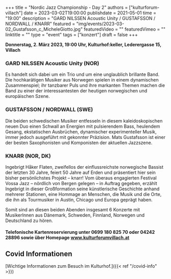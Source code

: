 +++
title = "Nordic Jazz Championship - Day 2"
authors = ["kulturforum-villach"]
date = 2023-03-02T19:00:00
publishdate = 2021-05-01
time = "19:00"
description = "GARD NILSSEN Acoustic Unity / GUSTAFSSON / NORDWALL / KNARR"
featured = "img/events/2023-03-02_Gustafsson_c_MicheleGiotto.jpg"
featuredVideo = ""
featuredVimeo = ""
linktitle = ""
type = "event"
tags = ["konzert"]
draft = false
+++

**Donnerstag, 2. März 2023, 19:00 Uhr, Kulturhof:keller, Lederergasse 15, Villach**

### GARD NILSSEN Acoustic Unity (NOR)

Es handelt sich dabei um ein Trio und um eine unglaublich brillante Band. Die hochkarätigen Musiker aus Norwegen spielen in einem dynamischen Zusammenspiel; ihr tanzbarer Puls und ihre markanten Themen machen die Band zu einer der interessantesten der heutigen norwegischen und europäischen Szene.

### GUSTAFSSON / NORDWALL (SWE)

Die beiden schwedischen Musiker entfesseln in diesem kaleidoskopischen neuen Duo einen Schwall an Energien mit pulsierendem Bass, heulendem Gesang, ekstatischen Ausbrüchen, dynamischer experimenteller Musik, immer jedoch ausgeführt mit gekonnter Präzision. Mats Gustafsson ist einer der besten Saxophonisten und Komponisten der aktuellen Jazzszene.

### KNARR (NOR, DK)

Ingebrigt Håker Flaten, zweifellos der einflussreichste norwegische Bassist der letzten 30 Jahre, feiert 50 Jahre auf Erden und präsentiert hier sein bisher persönlichstes Projekt – knarr! Vom überaus engagierten Festival Vossa Jazz – nördlich von Bergen gelegen – in Auftrag gegeben, erzählt Ingebrigt in dieser Großformation seine künstlerische Geschichte anhand mehrerer Stationen, eine Hommage an Menschen, die Musik und die Orte, die ihn als Tourmusiker in Austin, Chicago und Europa geprägt haben.

Somit sind an diesen beiden Abenden insgesamt 6 Konzerte mit MusikerInnen aus Dänemark, Schweden, Finnland, Norwegen und Deutschland zu hören.


#### Telefonische Kartenreservierung unter 0699 180 825 70 oder 04242 28896  sowie über Homepage www.kulturforumvillach.at                             


## Covid Informationen

[Wichtige Informationen zum Besuch im Kulturhof.]({{< ref "/covid-info" >}})
